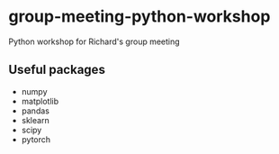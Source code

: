 # group-meeting-python-workshop

Python workshop for Richard's group meeting

## Useful packages

- numpy
- matplotlib
- pandas
- sklearn
- scipy
- pytorch
